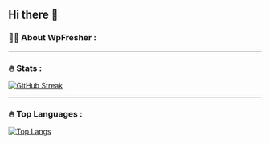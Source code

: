 ## Hi there 👋

### :woman_technologist: About WpFresher :

---
### :fire: Stats :

[![GitHub Streak](http://github-readme-streak-stats.herokuapp.com?user=kawsarahmedr&theme=dark&background=000000&card_width=575)](https://git.io/streak-stats)

---
### :fire: Top Languages :
[![Top Langs](https://github-readme-stats.vercel.app/api/top-langs/?username=kawsarahmedr&layout=compact&theme=vision-friendly-dark)](https://github.com/anuraghazra/github-readme-stats)
